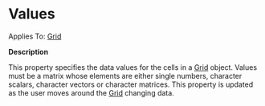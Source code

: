 




<h1 class="heading"><span class="name">Values</span></h1>

Applies To: [Grid](../a-z/grid.md)


**Description**


This property specifies the data values for the cells in a [Grid](../a-z/grid.md) object. Values must be a matrix whose elements are either single numbers, character scalars, character vectors or character matrices. This property is updated as the user moves around the [Grid](../a-z/grid.md) changing data.




